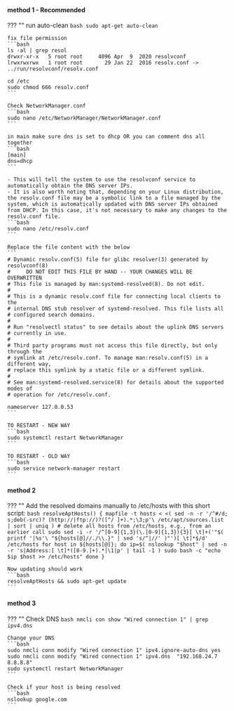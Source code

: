 #### method 1 - Recommended
??? ""
    run auto-clean
    ```bash
    sudo apt-get auto-clean
    ```

    fix file permission
    ```bash
    ls -al | grep resol
    drwxr-xr-x   5 root root     4096 Apr  9  2020 resolvconf
    lrwxrwxrwx   1 root root       29 Jan 22  2016 resolv.conf -> ../run/resolvconf/resolv.conf

    cd /etc
    sudo chmod 666 resolv.conf
    ```

    Check NetworkManager.conf
    ```bash
    sudo nano /etc/NetworkManager/NetworkManager.conf
    ```

    in main make sure dns is set to dhcp OR you can comment dns all together
    ```bash
    [main]
    dns=dhcp
    ```

    - This will tell the system to use the resolvconf service to automatically obtain the DNS server IPs.
    - It is also worth noting that, depending on your Linux distribution, the resolv.conf file may be a symbolic link to a file managed by the system, which is automatically updated with DNS server IPs obtained from DHCP. In this case, it's not necessary to make any changes to the resolv.conf file.
    ```bash
    sudo nano /etc/resolv.conf
    ```

    Replace the file content with the below
    ```
    # Dynamic resolv.conf(5) file for glibc resolver(3) generated by resolvconf(8)
    #     DO NOT EDIT THIS FILE BY HAND -- YOUR CHANGES WILL BE OVERWRITTEN
    # This file is managed by man:systemd-resolved(8). Do not edit.
    #
    # This is a dynamic resolv.conf file for connecting local clients to the
    # internal DNS stub resolver of systemd-resolved. This file lists all
    # configured search domains.
    #
    # Run "resolvectl status" to see details about the uplink DNS servers
    # currently in use.
    #
    # Third party programs must not access this file directly, but only through the
    # symlink at /etc/resolv.conf. To manage man:resolv.conf(5) in a different way,
    # replace this symlink by a static file or a different symlink.
    #
    # See man:systemd-resolved.service(8) for details about the supported modes of
    # operation for /etc/resolv.conf.

    nameserver 127.0.0.53
    ```
    
    TO RESTART - NEW WAY
    ```bash
    sudo systemctl restart NetworkManager
    ```

    TO RESTART - OLD WAY
    ```bash
    sudo service network-manager restart
    ```

#### method 2
??? ""
    Add the resolved domains manually to /etc/hosts with this short script:
    ```bash
    resolveAptHosts()
    {
        mapfile -t hosts < <(
            sed -n -r '/^#/d; s;deb(-src)? (http://|ftp://)?([^/ ]+).*;\3;p'\
            /etc/apt/sources.list | sort | uniq )
        # delete all hosts from /etc/hosts, e.g., from an earlier call
        sudo sed -i -r '/^[0-9]{1,3}(\.[0-9]{1,3}){3}[ \t]+('"$( printf '|%s'\
            "${hosts[@]//./\\.}" | sed 's/^|//' )"')[ \t]*$/d' /etc/hosts
        for host in ${hosts[@]}; do
            ip=$( nslookup "$host" | sed -n -r 's|Address:[ \t]*([0-9.]+).*|\1|p' |
                tail -1 )
            sudo bash -c "echo $ip $host >> /etc/hosts"
        done
    }
    ```

    Now updating should work
    ```bash
    resolveAptHosts && sudo apt-get update
    ```

#### method 3
??? ""
    Check DNS
    ```bash
    nmcli con show "Wired connection 1" | grep ipv4.dns
    ```

    Change your DNS
    ```bash
    sudo nmcli conn modify "Wired connection 1" ipv4.ignore-auto-dns yes
    sudo nmcli conn modify "Wired connection 1" ipv4.dns  "192.168.24.7 8.8.8.8"
    sudo systemctl restart NetworkManager
    ```

    Check if your host is being resolved
    ```bash
    nslookup google.com
    ```
